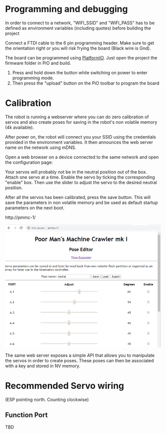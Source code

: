 # Programming and debugging

In order to connect to a network, "WIFI_SSID" and "WIFI_PASS" has to be defined as environment 
variables (including quotes) before building the project

Connect a FTDI cable to the 6 pin programming header. Make sure to get the orientation right or you will risk frying the board (Black wire is Gnd).

The board can be programmed using [PlatformIO](https://platformio.org/). Just open the project the firmware folder in PiO and build.

1. Press and hold down the button while switching on power to enter programming mode. 
1. Then press the "upload" button on the PiO toolbar to program the board

# Calibration

The robot is running a webserver where you can do zero calibration of servos and also create poses for saving in the robot's non volatile memory (4k available).

After power on, the robot will connect you your SSID using the credentials provided in the environment variables. It then announces the web server name on the network using mDNS.

Open a web browser on a device connected to the same network and open the configuration page:

Your servos will probably not be in the neutral position out of the box. Attach one servo at a time. Enable the servo by ticking the corresponding "enable" box. Then use the slider to adjust the servo to the desired neutral position.

After all the servos has been calibrated, press the save button. This will save the parameters in non volatile memory and be used as default startup parameters on the next boot.

http://pmmc-1/

![Configuration page](https://github.com/hansj66/PMMC-1/raw/master/images/webserver.png)

The same web server exposes a simple API that allows you to manipulate the servos in order to create poses. These poses can then be associated with a key and stored in NV memory.

# Recommended Servo wiring

(ESP pointing north. Counting clockwise)

## Function Port

TBD


